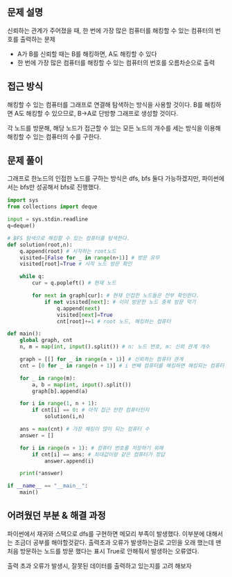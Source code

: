 ## 문제 설명

신뢰하는 관계가 주어졌을 때, 한 번에 가장 많은 컴퓨터를 해킹할 수 있는 컴퓨터의 번호를 출력하는 문제

- A가 B를 신뢰할 때는 B를 해킹하면, A도 해킹할 수 있다
- 한 번에 가장 많은 컴퓨터를 해킹할 수 있는 컴퓨터의 번호를 오름차순으로 출력

## 접근 방식

해킹할 수 있는 컴퓨터를 그래프로 연결해 탐색하는 방식을 사용할 것이다. B를 해킹하면 A도 해킹할 수 있으므로, B→A로 단방향 그래프로 생성할 것이다.

각 노드를 방문해, 해당 노드가 접근할 수 있는 모든 노드의 개수를 세는 방식을 이용해 해킹할 수 있는 컴퓨터의 수를 구한다.

## 문제 풀이

그래프로 한노드의 인접한 노드를 구하는 방식은 dfs, bfs 둘다 가능하겠지만, 파이썬에서는 bfs만 성공해서 bfs로 진행했다.

```python
import sys
from collections import deque

input = sys.stdin.readline
q=deque()

# BFS 탐색으로 해킹할 수 있는 컴퓨터를 탐색한다.
def solution(root,n):
    q.append(root) # 시작하는 root노드
    visited=[False for _ in range(n+1)] # 방문 유무
    visited[root]=True # 시작 노드 방문 확인

    while q: 
        cur = q.popleft() # 현재 노드

        for next in graph[cur]: # 현재 인접한 노드들은 전부 확인한다.
            if not visited[next]: # 이미 방문한 노드 중복 방문 막기
                q.append(next)
                visited[next]=True
                cnt[root]+=1 # root 노드, 해킹하는 컴퓨터

def main():
    global graph, cnt
    n, m = map(int, input().split()) # n: 노드 번호, m: 신뢰 관계 개수

    graph = [[] for _ in range(n + 1)] # 신뢰하는 컴퓨터 관계 
    cnt = [0 for _ in range(n + 1)] # i 번째 컴퓨터를 해킹하면 해킹되는 컴퓨터 개수

    for _ in range(m):
        a, b = map(int, input().split())
        graph[b].append(a)

    for i in range(1, n + 1):
        if cnt[i] == 0: # 아직 접근 안한 컴퓨터인지
            solution(i,n)

    ans = max(cnt) # 가장 해킹이 많이 되는 컴퓨터 수
    answer = []

    for i in range(n + 1): # 컴퓨터 번호를 저장하기 위해
        if cnt[i] == ans: # 최대값이랑 같은 컴퓨터가 정답
            answer.append(i)

    print(*answer)

if __name__ == "__main__":
    main()
```


## 어려웠던 부분 & 해결 과정

파이썬에서 재귀와 스택으로 dfs를 구현하면 메모리 부족이 발생했다. 이부분에 대해서는 조금더 공부를 해야할것같다. 출력초과 오류가 발생하는걸로 고민을 오래 했는데 맨처음 방문하는 노드를 방문 했다는 표시 True로 안해줘서 발생하는 오류였다.

출력 초과 오류가 발생시, 잘못된 데이터를 출력하고 있는지를 고려 해보자